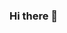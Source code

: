 ### Hi there 👋

<!--
**MBalaShankar/MBalaShankar** is a ✨ _special_ ✨ repository because its `README.md` (this file) appears on your GitHub profile.

Here are some ideas to get you started:

- 🔭 I’m currently working on ...
- 🌱 I’m currently learning Python
- 👯 I’m looking to collaborate on Decincept
- 🤔 I’m looking for help with devincept
- 💬 Ask me about ...
- 📫 How to reach me: ...
- 😄 Pronouns: ...
- ⚡ Fun fact: ...
-->

